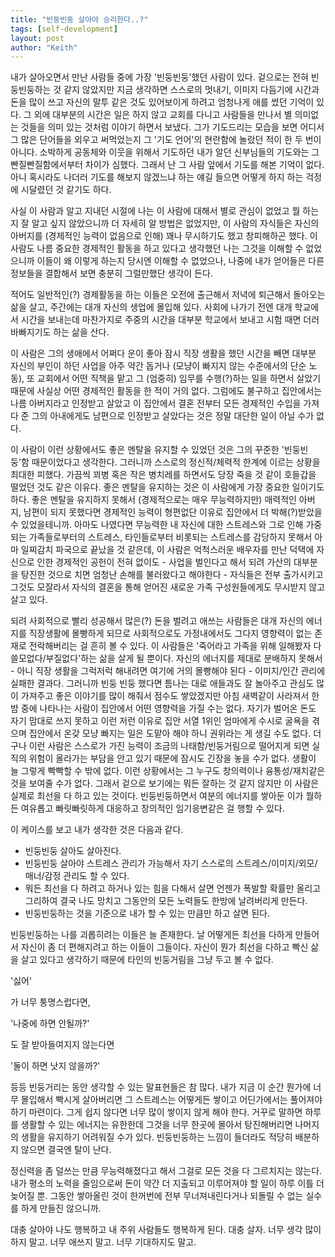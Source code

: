 ```yaml
---
title: "빈둥빈둥 살아야 승리한다..?"
tags: [self-development]
layout: post
author: "Keith"
---
```


내가 살아오면서 만난 사람들 중에 가장 '빈둥빈둥'했던 사람이 있다. 겉으로는 전혀 빈둥빈둥하는 것 같지 않았지만 지금 생각하면 스스로의 멋내기, 이미지 다듬기에 시간과 돈을 많이 쓰고 자신의 말투 같은 것도 있어보이게 하려고 엄청나게 애를 썼던 기억이 있다. 그 외에 대부분의 시간은 일은 하지 않고 교회를 다니고 사람들을 만나서 별 의미없는 것들을 의미 있는 것처럼 이야기 하면서 보냈다. 그가 기도드리는 모습을 보면 어디서 그 많은 단어들을 외우고 써먹었는지 그 '기도 언어'의 현란함에 놀랐던 적이 한 두 번이 아니다. 소박하게 공동체와 이웃을 위해서 기도하던 내가 알던 신부님들의 기도와는 그 빤질빤질함에서부터 차이가 심했다. 그래서 난 그 사람 앞에서 기도를 해본 기억이 없다. 아니 혹시라도 나더러 기도를 해보지 않겠느냐 하는 얘길 들으면 어떻게 하지 하는 걱정에 시달렸던 것 같기도 하다.

사실 이 사람과 알고 지내던 시절에 나는 이 사람에 대해서 별로 관심이 없었고 뭘 하는지 잘 알고 싶지 않았으니까 더 자세히 알 방법은 없었지만, 이 사람의 자식들은 자신의 아버지를 (경제적인 능력이 없음으로 인해) 꽤나 무시하기도 했고 창피해하곤 했다. 이 사람도 나름 중요한 경제적인 활동을 하고 있다고 생각했던 나는 그것을 이해할 수 없었으니까 이들이 왜 이렇게 하는지 당시엔 이해할 수 없었으나, 나중에 내가 얻어들은 다른 정보들을 결합해서 보면 충분히 그럴만했단 생각이 든다.

적어도 일반적인(?) 경제활동을 하는 이들은 오전에 출근해서 저녁에 퇴근해서 돌아오는 삶을 살고, 주간에는 대개 자신의 생업에 몰입해 있다. 사회에 나가기 전엔 대개 학교에서 시간을 보내는데 마찬가지로 주중의 시간을 대부분 학교에서 보내고 시험 때면 더러 바빠지기도 하는 삶을 산다. 

이 사람은 그의 생애에서 어쩌다 운이 좋아 잠시 직장 생활을 했던 시간을 빼면 대부분 자신의 부인이 하던 사업을 아주 약간 돕거나 (모냥이 빠지지 않는 수준에서의 단순 노동), 또 교회에서 어떤 직책을 맡고 그 (엄중히) 임무를 수행(?)하는 일을 하면서 살았기 때문에 사실상 어떤 경제적인 활동을 한 적이 거의 없다. 그럼에도 불구하고 집안에서는 나름 아버지라고 인정받고 살았고 이 집안에서 결혼 전부터 모든 경제적인 수입을 가져다 준 그의 아내에게도 남편으로 인정받고 살았다는 것은 정말 대단한 일이 아닐 수가 없다. 

이 사람이 이런 상황에서도 좋은 멘탈을 유지할 수 있었던 것은 그의 꾸준한 '빈둥빈둥'함 때문이었다고 생각한다. 그러니까 스스로의 정신적/체력적 한계에 이르는 상황을 최대한 피했다. 가끔씩 꾀병 혹은 작은 병치레를 하면서도 당장 죽을 것 같이 호들갑을 떨었던 것도 같은 이유다. 좋은 멘탈을 유지하는 것은 이 사람에게 가장 중요한 일이기도 하다. 좋은 멘탈을 유지하지 못해서 (경제적으로는 매우 무능력하지만) 매력적인 아버지, 남편이 되지 못했다면 경제적인 능력이 형편없단 이유로 집안에서 더 박해(?)받았을 수 있었을테니까. 아마도 나였다면 무능력한 내 자신에 대한 스트레스와 그로 인해 가중되는 가족들로부터의 스트레스, 타인들로부터 비롯되는 스트레스를 감당하지 못해서 아마 일찌감치 파국으로 끝났을 것 같은데, 이 사람은 억척스러운 배우자를 만난 덕택에 자신으로 인한 경제적인 공헌이 전혀 없이도 - 사업을 벌인다고 해서 되려 가산의 대부분을 탕진한 것으로 치면 엄청난 손해를 불러왔다고 해야한다 - 자식들은 전부 출가시키고 그것도 모잘라서 자식의 결혼을 통해 얻어진 새로운 가족 구성원들에게도 무시받지 않고 살고 있다.

되려 사회적으로 빨리 성공해서 많은(?) 돈을 벌려고 애쓰는 사람들은 대개 자신의 에너지를 직장생활에 몰빵하게 되므로 사회적으로도 가정내에서도 그다지 영향력이 없는 존재로 전락해버리는 걸 흔히 볼 수 있다. 이 사람들은 '죽어라고 가족을 위해 일해봤자 다 쓸모없다/부질없다'하는 삶을 살게 될 뿐이다. 자신의 에너지를 제대로 분배하지 못해서 - 아니 직장 생활을 그럭저럭 해내려면 여기에 거의 몰빵해야 된다 - 이미지/인간 관리에 실패한 결과다. 그러니까 빈둥 빈둥 했다면 틈나는 대로 애들과도 잘 놀아주고 관심도 많이 가져주고 좋은 이야기를 많이 해줘서 점수도 쌓았겠지만 아침 새벽같이 사라져서 한밤 중에 나타나는 사람이 집안에서 어떤 영향력을 가질 수는 없다. 자기가 벌어온 돈도 자기 맘대로 쓰지 못하고 이런 저런 이유로 집안 서열 1위인 엄마에게 수시로 굴욕을 겪으며 집안에서 온갖 모냥 빠지는 일은 도맡아 해야 하니 권위라는 게 생길 수도 없다. 더구나 이런 사람은 스스로가 가진 능력이 조금의 나태함/빈둥거림으로 떨어지게 되면 실직의 위험이 올라가는 부담을 안고 있기 때문에 잠시도 긴장을 놓을 수가 없다. 생활이 늘 그렇게 빡빡할 수 밖에 없다. 이런 상황에서는 그 누구도 창의력이나 융통성/재치같은 것을 보여줄 수가 없다. 그래서 겉으로 보기에는 뭐든 잘하는 것 같지 않지만 이 사람은 실제로 최선을 다 하고 있는 것이다. 빈둥빈둥하면서 여분의 에너지를 쌓아둔 이가 뭘하든 여유롭고 빠릿빠릿하게 대응하고 창의적인 임기응변같은 걸 행할 수 있다.

이 케이스를 보고 내가 생각한 것은 다음과 같다.

- 빈둥빈둥 살아도 살아진다. 
- 빈둥빈둥 살아야 스트레스 관리가 가능해서 자기 스스로의 스트레스/이미지/외모/매너/감정 관리도 할 수 있다. 
- 뭐든 최선을 다 하려고 하거나 있는 힘을 다해서 살면 언젠가 폭발할 확률만 올리고 그리하여 결국 나도 망치고 그동안의 모든 노력들도 한방에 날려버리게 만든다. 
- 빈둥빈둥하는 것을 기준으로 내가 할 수 있는 만큼만 하고 살면 된다.

빈둥빈둥하는 나를 괴롭히려는 이들은 늘 존재한다. 날 어떻게든 최선을 다하게 만들어서 자신이 좀 더 편해지려고 하는 이들이 그들이다. 자신이 뭔가 최선을 다하고 빡신 삶을 살고 있다고 생각하기 때문에 타인의 빈둥거림을 그냥 두고 볼 수 없다.

'싫어'

가 너무 퉁명스럽다면, 

'나중에 하면 안될까?'

도 잘 받아들여지지 않는다면

'둘이 하면 낫지 않을까?'

등등 빈둥거리는 동안 생각할 수 있는 말표현들은 참 많다. 내가 지금 이 순간 뭔가에 너무 몰입해서 빡시게 살아버리면 그 스트레스는 어떻게든 쌓이고 어딘가에서는 풀어져야 하기 마련이다. 그게 쉽지 않다면 너무 많이 쌓이지 않게 해야 한다. 
거꾸로 말하면 하루를 생활할 수 있는 에너지는 유한한데 그것을 너무 한곳에 몰아서 탕진해버리면 나머지의 생활을 유지하기 어려워질 수가 있다. 빈둥빈둥하는 느낌이 들더라도 적당히 배분하지 않으면 결국엔 탈이 난다. 

정신력을 좀 덜쓰는 만큼 무능력해졌다고 해서 그걸로 모든 것을 다 그르치지는 않는다. 내가 평소의 노력을 줄임으로써 돈이 약간 더 지출되고 이루어져야 할 일이 하루 이틀 더 늦어질 뿐. 그동안 쌓아올린 것이 한꺼번에 전부 무너져내린다거나 되돌릴 수 없는 실수를 하게 만들진 않으니까.

대충 살아야 나도 행복하고 내 주위 사람들도 행복하게 된다. 대충 살자. 너무 생각 많이 하지 말고. 너무 애쓰지 말고. 너무 기대하지도 말고. 

